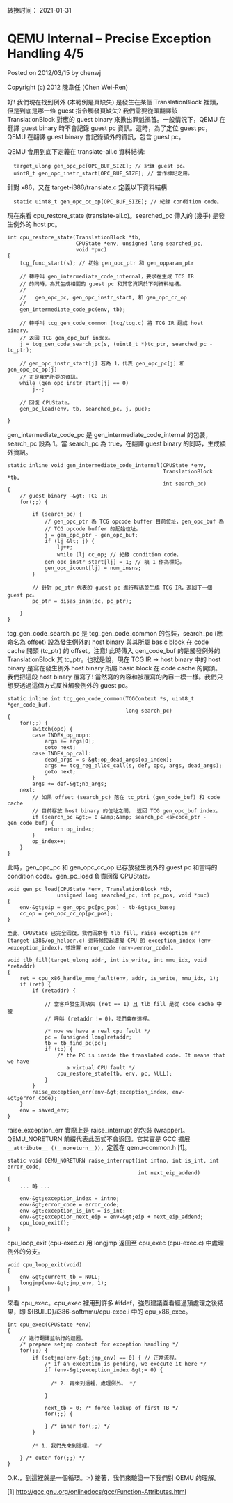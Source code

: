 转换时间： 2021-01-31

# QEMU Internal – Precise Exception Handling 4/5
Posted on 2012/03/15 by chenwj

Copyright (c) 2012 陳韋任 (Chen Wei-Ren)

好! 我們現在找到例外 (本範例是頁缺失) 是發生在某個 TranslationBlock 裡頭，但是到底是哪一條 guest 指令觸發頁缺失? 我們需要從頭翻譯該 TranslationBlock 對應的 guest binary 來揪出罪魁禍首。一般情況下，QEMU 在翻譯 guest binary 時不會記錄 guest pc 資訊。這時，為了定位 guest pc，QEMU 在翻譯 guest binary 會記錄額外的資訊，包含 guest pc。

QEMU 會用到底下定義在 translate-all.c 資料結構:
```
  target_ulong gen_opc_pc[OPC_BUF_SIZE]; // 紀錄 guest pc。
  uint8_t gen_opc_instr_start[OPC_BUF_SIZE]; // 當作標記之用。
```
針對 x86，又在 target-i386/translate.c 定義以下資料結構:
```
  static uint8_t gen_opc_cc_op[OPC_BUF_SIZE]; // 紀錄 condition code。
```
現在來看 cpu_restore_state (translate-all.c)。searched_pc 傳入的 (幾乎) 是發生例外的 host pc。
```
int cpu_restore_state(TranslationBlock *tb,
                      CPUState *env, unsigned long searched_pc,
                      void *puc)
{
    tcg_func_start(s); // 初始 gen_opc_ptr 和 gen_opparam_ptr

    // 轉呼叫 gen_intermediate_code_internal，要求在生成 TCG IR
    // 的同時，為其生成相關的 guest pc 和其它資訊於下列資料結構。
    //
    //   gen_opc_pc, gen_opc_instr_start, 和 gen_opc_cc_op
    //
    gen_intermediate_code_pc(env, tb);

    // 轉呼叫 tcg_gen_code_common (tcg/tcg.c) 將 TCG IR 翻成 host binary。
    // 返回 TCG gen_opc_buf index。
    j = tcg_gen_code_search_pc(s, (uint8_t *)tc_ptr, searched_pc - tc_ptr);

    // gen_opc_instr_start[j] 若為 1，代表 gen_opc_pc[j] 和 gen_opc_cc_op[j]
    // 正是我們所要的資訊。
    while (gen_opc_instr_start[j] == 0)
        j--;

    // 回復 CPUState。
    gen_pc_load(env, tb, searched_pc, j, puc);

}
```
gen_intermediate_code_pc 是 gen_intermediate_code_internal 的包裝，search_pc 設為 1。當 search_pc 為 true，在翻譯 guest binary 的同時，生成額外資訊。
```
static inline void gen_intermediate_code_internal(CPUState *env,
                                                  TranslationBlock *tb,
                                                  int search_pc)
{
    // guest binary -&gt; TCG IR
    for(;;) {

        if (search_pc) {
            // gen_opc_ptr 為 TCG opcode buffer 目前位址，gen_opc_buf 為
            // TCG opcode buffer 的起始位址。
            j = gen_opc_ptr - gen_opc_buf;
            if (lj &lt; j) {
                lj++;
                while (lj cc_op; // 紀錄 condition code。
            gen_opc_instr_start[lj] = 1; // 填 1 作為標記。
            gen_opc_icount[lj] = num_insns;
        }

        // 針對 pc_ptr 代表的 guest pc 進行解碼並生成 TCG IR，返回下一個 guest pc。
        pc_ptr = disas_insn(dc, pc_ptr);

    }
}
```
tcg_gen_code_search_pc 是 tcg_gen_code_common 的包裝，search_pc (應命名為 offset) 設為發生例外的 host binary 與其所屬 basic block 在 code cache 開頭 (tc_ptr) 的 offset。注意! 此時傳入 gen_code_buf 的是觸發例外的 TranslationBlock 其 tc_ptr。也就是說，現在 TCG IR -> host binary 中的 host binary 是寫在發生例外 host binary 所屬 basic block 在 code cache 的開頭。我們把這段 host binary 覆寫了! 當然寫的內容和被覆寫的內容一模一樣。我們只想要透過這個方式反推觸發例外的 guest pc。
```
static inline int tcg_gen_code_common(TCGContext *s, uint8_t *gen_code_buf,
                                      long search_pc)
{
    for(;;) {
        switch(opc) {
        case INDEX_op_nopn:
            args += args[0];
            goto next;
        case INDEX_op_call:
            dead_args = s-&gt;op_dead_args[op_index];
            args += tcg_reg_alloc_call(s, def, opc, args, dead_args);
            goto next;
        }
        args += def-&gt;nb_args;
    next:
        // 如果 offset (search_pc) 落在 tc_ptri (gen_code_buf) 和 code cache
        // 目前存放 host binary 的位址之間， 返回 TCG gen_opc_buf index。
        if (search_pc &gt;= 0 &amp;&amp; search_pc <s>code_ptr - gen_code_buf) {
            return op_index;
        }
        op_index++;
    }
}
```
此時，gen_opc_pc 和 gen_opc_cc_op 已存放發生例外的 guest pc 和當時的 condition code。gen_pc_load 負責回復 CPUState。
```
void gen_pc_load(CPUState *env, TranslationBlock *tb,
                unsigned long searched_pc, int pc_pos, void *puc)
{
    env-&gt;eip = gen_opc_pc[pc_pos] - tb-&gt;cs_base;
    cc_op = gen_opc_cc_op[pc_pos];
}

至此，CPUState 已完全回復，我們回來看 tlb_fill。raise_exception_err (target-i386/op_helper.c) 這時候拉起虛擬 CPU 的 exception_index (env->exception_index)，並設置 error_code (env->error_code)。

void tlb_fill(target_ulong addr, int is_write, int mmu_idx, void *retaddr)
{
    ret = cpu_x86_handle_mmu_fault(env, addr, is_write, mmu_idx, 1);
    if (ret) {
        if (retaddr) {

            // 當客戶發生頁缺失 (ret == 1) 且 tlb_fill 是從 code cache 中被
            // 呼叫 (retaddr != 0)，我們會在這裡。

            /* now we have a real cpu fault */
            pc = (unsigned long)retaddr;
            tb = tb_find_pc(pc);
            if (tb) {
                /* the PC is inside the translated code. It means that we have
                   a virtual CPU fault */
                cpu_restore_state(tb, env, pc, NULL);
            }
        }
        raise_exception_err(env-&gt;exception_index, env-&gt;error_code);
    }
    env = saved_env;
}
```
raise_exception_err 實際上是 raise_interrupt 的包裝 (wrapper)。QEMU_NORETURN 前綴代表此函式不會返回。它其實是 GCC 擴展 `__attribute__ ((__noreturn__))`，定義在 qemu-common.h [1]。
```
static void QEMU_NORETURN raise_interrupt(int intno, int is_int, int error_code,
                                          int next_eip_addend)
{
    ... 略 ...

    env-&gt;exception_index = intno;
    env-&gt;error_code = error_code;
    env-&gt;exception_is_int = is_int;
    env-&gt;exception_next_eip = env-&gt;eip + next_eip_addend;
    cpu_loop_exit();
}
```
cpu_loop_exit (cpu-exec.c) 用 longjmp 返回至 cpu_exec (cpu-exec.c) 中處理例外的分支。
```
void cpu_loop_exit(void)
{
    env-&gt;current_tb = NULL;
    longjmp(env-&gt;jmp_env, 1);
}
```
來看 cpu_exec。cpu_exec 裡用到許多 #ifdef，強烈建議查看經過預處理之後結果，即 ${BUILD}/i386-softmmu/cpu-exec.i 中的 cpu_x86_exec。
```
int cpu_exec(CPUState *env)
{
    // 進行翻譯並執行的迴圈。
    /* prepare setjmp context for exception handling */
    for(;;) {
        if (setjmp(env-&gt;jmp_env) == 0) { // 正常流程。
            /* if an exception is pending, we execute it here */
            if (env-&gt;exception_index &gt;= 0) {

              /* 2. 再來到這裡，處理例外。 */

            }

            next_tb = 0; /* force lookup of first TB */
            for(;;) {

            } /* inner for(;;) */
        }

        /* 1. 我們先來到這裡。 */

    } /* outer for(;;) */
}
```
O.K.，到這裡就是一個循環。:-) 接著，我們來驗證一下我們對 QEMU 的理解。

[1] http://gcc.gnu.org/onlinedocs/gcc/Function-Attributes.html
